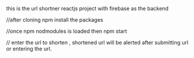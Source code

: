 this is the url shortner reactjs project with firebase as the backend

//after cloning npm install the packages

//once npm nodmodules is loaded then npm start

// enter the url to shorten , shortened url will be alerted after submitting url or entering the url.